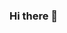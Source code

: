 ### Hi there 👋

<!--
**omar115/omar115** is a ✨ _special_ ✨ repository because its `README.md` (this file) appears on your GitHub profile.

Here are some ideas to get you started:

- 🔭 I’m a Software Developer
- 🌱 I’m also involve in freelancing
- 👯 I’m looking to collaborate on joint project
- 🤔 I’m looking for help
- 💬 Ask me about ...
- 📫 How to reach me: ...
- 😄 Pronouns: ...
- ⚡ Fun fact: ...
-->
